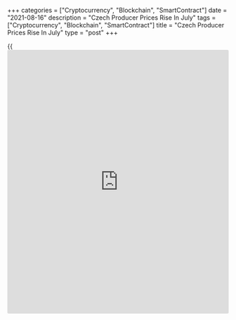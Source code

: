 +++
categories = ["Cryptocurrency", "Blockchain", "SmartContract"]
date = "2021-08-16"
description = "Czech Producer Prices Rise In July"
tags = ["Cryptocurrency", "Blockchain", "SmartContract"]
title = "Czech Producer Prices Rise In July"
type = "post"
+++

{{<iframe id="large-banner" src="https://www.bounty.group/#slide=8.0" width="100%" height="600" scrolling="no" style="border: 0px solid rgb(216, 221, 230); border-radius: 3px;">}}

Czech's producer prices increased in July, figures from the Czech
Statistical Office showed on Monday.

The industrial producer price index grew 7.8 year-on-year in July,
following a 6.1 percent increase in June. Economists had expected a 6.7
percent rise.

Prices for water supply gained 5.9 percent yearly in July and those for
manufacturing products cost increased 9.5 percent.

Prices for mining and quarrying rose 2.0 percent and electricity, gas,
steam and air conditioning gained by 0.5 percent.

Among the main industrial grouping, prices for intermediate goods
increased 15.5 percent and those of energy accelerated 9.1 percent.

On a monthly basis, producer prices rose 1.6 percent in July. Economists
had forecast a 0.7 percent increase.

For comments and feedback [contact](https://www.playgroundfx.com/contact/): editorial@rtt[news](https://www.letsplayfx.com/blog/forex-news-website/).com

[Economic News][1]

 **What parts of the world are seeing the best (and worst) economic
performances lately? Click[here][2] to check out our [Econ Scorecard][2]
and find out! See up-to-the-moment [ranking](https://www.playgroundfx.com/blog/crypto-exchange-ranking/)s for the best and worst
performers in [GDP][3], [unemployment rate][4], [inflation][5] and much
more.**

   1. www.rtt[news](https://www.letsplayfx.com/blog/forex-news-website/).com/Content/EconomicNews.aspx
   2. www.rtt[news](https://www.letsplayfx.com/blog/forex-news-website/).com/economic-scorecard/world-rank/retail-sales/highest-performance.aspx
   3. www.rtt[news](https://www.letsplayfx.com/blog/forex-news-website/).com/economic-scorecard/world-rank/GDP/highest-performance.aspx
   4. www.rtt[news](https://www.letsplayfx.com/blog/forex-news-website/).com/economic-scorecard/world-rank/unemployment-rate/lowest-performance.aspx
   5. www.rtt[news](https://www.letsplayfx.com/blog/forex-news-website/).com/economic-scorecard/world-rank/CPI/highest-performance.aspx